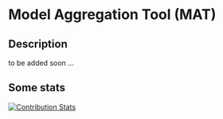 # Model Aggregation Tool (MAT) 
## Description 
to be added soon ... 
## Some stats 
[![Contribution Stats](https://github-contribution-stats.vercel.app/api/?username=lemiecm)](https://github.com/LordDashMe/github-contribution-stats/)
